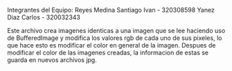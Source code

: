 Integrantes del Equipo: 
Reyes Medina Santiago Ivan - 320308598
Yanez Diaz Carlos - 320032343

Este archivo crea imagenes identicas a una imagen que se lee haciendo uso de BufferedImage y modifica los valores rgb de cada uno de sus pixeles, lo que hace esto es modificar el color en general de la imagen. Despues de modificar el color de las imagenes creadas, la informacion de estas se guarda en nuevos archivos jpg.